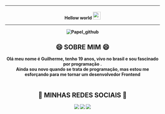 <hr>
<h4 align="center">
Hellow world <img src="https://media.giphy.com/media/hvRJCLFzcasrR4ia7z/giphy.gif" width="25px">
<hr>
  

![Papel_github](https://user-images.githubusercontent.com/106843393/173702908-baccc6e9-cc06-4429-b0d7-35533044bcb1.png)
  

<div align="center">
  <h2> 😄 SOBRE MIM 😄</h2>
</div>
<div align="center">
Olá meu nome é Guilherme, tenho 19 anos, vivo no brasil e sou fascinado por programação .  
  <div align="center">
    Ainda sou novo quando se trata de programação, mas estou me esforçando para me tornar um desenvolvedor Frontend
    </div>
</div>

  <br>
  
<div> 
<div align="center">
  <h2>💬 MINHAS REDES SOCIAIS 💬</h2>
</div>
 <div align="center">
  <a href="https://www.instagram.com/guilhormes/?hl=pt-br" target="_blank"><img src="https://img.shields.io/badge/-Instagram-FFFFFF?style=for-the-badge&logo=instagram&logoColor=black" target="_blank"></a>
  <a href="https://twitter.com/Guilhormes" target="_blank"><img src="https://img.shields.io/badge/Twitter-FFFFFF?style=for-the-badge&logo=twitter&logoColor=black" target="_blank"></a>
  <a href="https://www.linkedin.com/in/Guilhormes/" target="_blank"><img src="https://img.shields.io/badge/-LinkedIn-FFFFFF?style=for-the-badge&logo=linkedin&logoColor=black" target="_blank"></a> 
</div>
